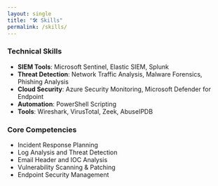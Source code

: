 ```yaml
---
layout: single
title: "🛠 Skills"
permalink: /skills/
---
```


### **Technical Skills**
- **SIEM Tools**: Microsoft Sentinel, Elastic SIEM, Splunk  
- **Threat Detection**: Network Traffic Analysis, Malware Forensics, Phishing Analysis  
- **Cloud Security**: Azure Security Monitoring, Microsoft Defender for Endpoint  
- **Automation**: PowerShell Scripting  
- **Tools**: Wireshark, VirusTotal, Zeek, AbuseIPDB  

### **Core Competencies**  
- Incident Response Planning  
- Log Analysis and Threat Detection  
- Email Header and IOC Analysis  
- Vulnerability Scanning & Patching  
- Endpoint Security Management  
